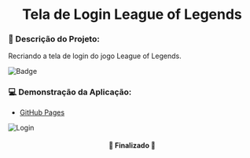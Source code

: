 <h1 align="center">Tela de Login League of Legends</h1>


### :pencil: Descrição do Projeto:
<p align="justify"> Recriando a tela de login do jogo League of Legends.</p>


![Badge](https://img.shields.io/badge/Riot%20Games-LoL-FF69B4)


### :computer: Demonstração da Aplicação:

- [GitHub Pages](https://edyane.github.io/Login-League-of-Legends/)

![Login](https://cdn.discordapp.com/attachments/887544607599120404/1003104555325734953/Login.PNG)


<h4 align="center"> 
	🚧  Finalizado  🚧
</h4>